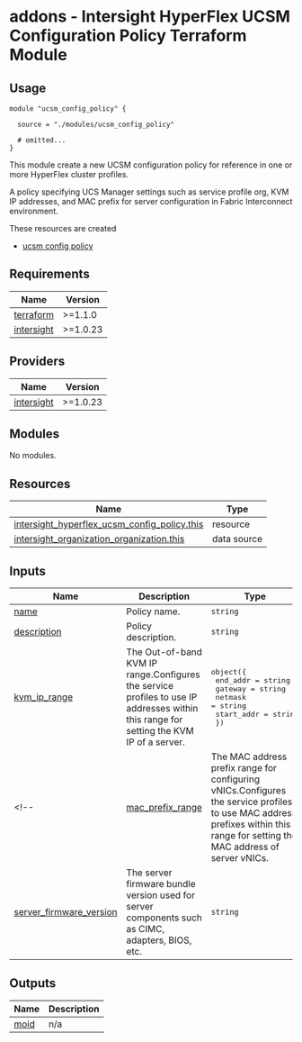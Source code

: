 # addons - Intersight HyperFlex UCSM Configuration Policy Terraform Module

## Usage

```hcl
module "ucsm_config_policy" {

  source = "./modules/ucsm_config_policy"

  # omitted...
}
```

This module create a new UCSM configuration policy for reference in one or more HyperFlex cluster profiles.

A policy specifying UCS Manager settings such as service profile org, KVM IP addresses, and MAC prefix for server configuration in Fabric Interconnect environment.

These resources are created
* [ucsm config policy](https://registry.terraform.io/providers/CiscoDevNet/intersight/latest/docs/resources/hyperflex_ucsm_config_policy)

<!-- BEGINNING OF PRE-COMMIT-TERRAFORM DOCS HOOK -->
## Requirements

| Name | Version |
|------|---------|
| <a name="requirement_terraform"></a> [terraform](#requirement\_terraform) | >=1.1.0 |
| <a name="requirement_intersight"></a> [intersight](#requirement\_intersight) | >=1.0.23 |

## Providers

| Name | Version |
|------|---------|
| <a name="provider_intersight"></a> [intersight](#provider\_intersight) | >=1.0.23 |

## Modules

No modules.

## Resources

| Name | Type |
|------|------|
| [intersight_hyperflex_ucsm_config_policy.this](https://registry.terraform.io/providers/CiscoDevNet/intersight/latest/docs/resources/hyperflex_ucsm_config_policy) | resource |
| [intersight_organization_organization.this](https://registry.terraform.io/providers/CiscoDevNet/intersight/latest/docs/data-sources/organization_organization) | data source |

## Inputs

| Name | Description | Type | Default | Required |
|------|-------------|------|---------|:--------:|
| <a name="input_name"></a> [name](#input\_name) | Policy name. | `string` | `""` | yes |
| <a name="input_description"></a> [description](#input\_description) | Policy description. | `string` | `""` | no |
| <a name="input_kvm_ip_range"></a> [kvm\_ip\_range](#input\_kvm\_ip\_range) | The Out-of-band KVM IP range.Configures the service profiles to use IP addresses within this range for setting the KVM IP of a server. | <pre>object({<br>    end_addr  = string<br>    gateway        = string<br>    netmask  = string<br>    start_addr  = string<br>  })</pre> | n/a | yes |
<!-- | <a name="input_mac_prefix_range"></a> [mac\_prefix\_range](#input\_mac\_prefix\_range) | The MAC address prefix range for configuring vNICs.Configures the service profiles to use MAC address prefixes within this range for setting the MAC address of server vNICs. | <pre>object({<br>    end_addr  = string<br>    start_addr  = string<br>  })</pre> | n/a | no | -->
| <a name="input_server_firmware_version"></a> [server\_firmware\_version](#input\_server\_firmware\_version) | The server firmware bundle version used for server components such as CIMC, adapters, BIOS, etc. | `string` | `""` | yes |

## Outputs

| Name | Description |
|------|-------------|
| <a name="output_moid"></a> [moid](#output\_moid) | n/a |
<!-- END OF PRE-COMMIT-TERRAFORM DOCS HOOK -->
